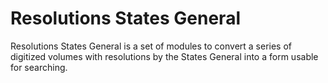 # Resolutions States General

Resolutions States General is a set of modules to convert a series of digitized volumes with resolutions by the States General into a form usable for searching.
